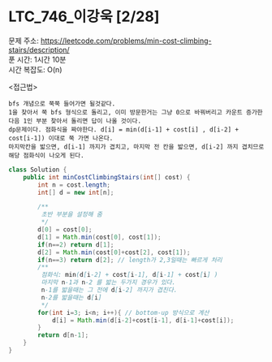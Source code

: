 # LTC_746_이강욱 [2/28] </br>
문제 주소: https://leetcode.com/problems/min-cost-climbing-stairs/description/ </br>
푼 시간: 1시간 10분  </br>
시간 복잡도: O(n) </br>

<접근법>
```
bfs 개념으로 쭉쭉 들어가면 될것같다. 
1을 찾아서 쭉 bfs 형식으로 돌리고, 이미 방문한거는 그냥 0으로 바꿔버리고 카운트 증가한 다음 1인 부분 찾아서 돌리면 답이 나올 것이다.
dp문제이다. 점화식을 짜야한다. d[i] = min(d[i-1] + cost[i] , d[i-2] + cost[i-1]) 이대로 쭉 가면 나온다. 
마지막칸을 밟으면, d[i-1] 까지가 겹치고, 마지막 전 칸을 밟으면, d[i-2] 까지 겹치므로 해당 점화식이 나오게 된다.
```


```java
class Solution {
    public int minCostClimbingStairs(int[] cost) {
        int n = cost.length;
        int[] d = new int[n];

        /**
         초반 부분을 설정해 줌
         */
        d[0] = cost[0];
        d[1] = Math.min(cost[0], cost[1]);
        if(n==2) return d[1];
        d[2] = Math.min(cost[0]+cost[2], cost[1]);
        if(n==3) return d[2]; // length가 2,3일때는 빠르게 처리
        /**
         점화식: min(d[i-2] + cost[i-1], d[i-1] + cost[i] )
         마지막 n-1과 n-2 를 밟는 두가지 경우가 있다.
         n-1를 밟을때는 그 전에 d[i-2] 까지가 겹친다.
         n-2를 밟을때는 d[i]
         */
        for(int i=3; i<n; i++){ // bottom-up 방식으로 계산
            d[i] = Math.min(d[i-2]+cost[i-1], d[i-1]+cost[i]);
        }
        return d[n-1];
    }
}
```
